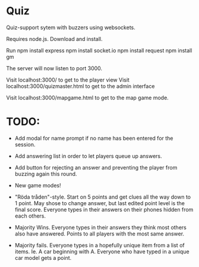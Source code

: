 # Quiz
Quiz-support sytem with buzzers using websockets.

Requires node.js. Download and install.

Run
npm install express
npm install socket.io
npm install request
npm install gm

The server will now listen to port 3000.

Visit localhost:3000/ to get to the player view
Visit localhost:3000/quizmaster.html to get to the admin interface

Visit localhost:3000/mapgame.html to get to the map game mode.


TODO:
=====
* Add modal for name prompt if no name has been entered for the session.
* Add answering list in order to let players queue up answers.
* Add button for rejecting an answer and preventing the player from buzzing again this round.


* New game modes!
* "Röda tråden"-style. Start on 5 points and get clues all the way down to 1 point.
   May shose to change answer, but last edited point level is the final score.
   Everyone types in their answers on their phones hidden from each others.

* Majority Wins. Everyone types in their answers they think most others also have
  answered. Points to all players with the most same answer.

* Majority fails. Everyone types in a hopefully unique item from a list of items.
  Ie. A car beginning with A. Everyone who have typed in a unique car model gets a point.
